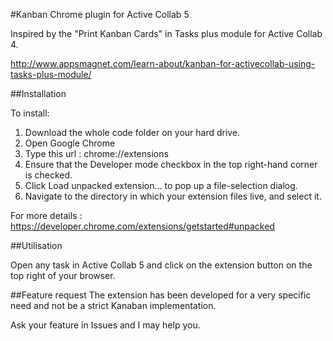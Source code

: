 #Kanban Chrome plugin for Active Collab 5

Inspired by the "Print Kanban Cards" in Tasks plus module for Active Collab 4.

http://www.appsmagnet.com/learn-about/kanban-for-activecollab-using-tasks-plus-module/

##Installation

To install: 

1. Download the whole code folder on your hard drive.
2. Open Google Chrome
3. Type this url : chrome://extensions 
4. Ensure that the Developer mode checkbox in the top right-hand corner is checked.
5. Click Load unpacked extension… to pop up a file-selection dialog.
6. Navigate to the directory in which your extension files live, and select it.

For more details : https://developer.chrome.com/extensions/getstarted#unpacked

##Utilisation

Open any task in Active Collab 5 and click on the extension button on the top right of your browser.

##Feature request
The extension has been developed for a very specific need and not be a strict Kanaban implementation. 

Ask your feature in Issues and I may help you.
